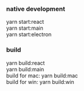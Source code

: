 ### native development
yarn start:react  
yarn start:main  
yarn start:electron
### build
yarn build:react  
yarn build:main  
build for mac: yarn build:mac  
build for win: yarn build:win
